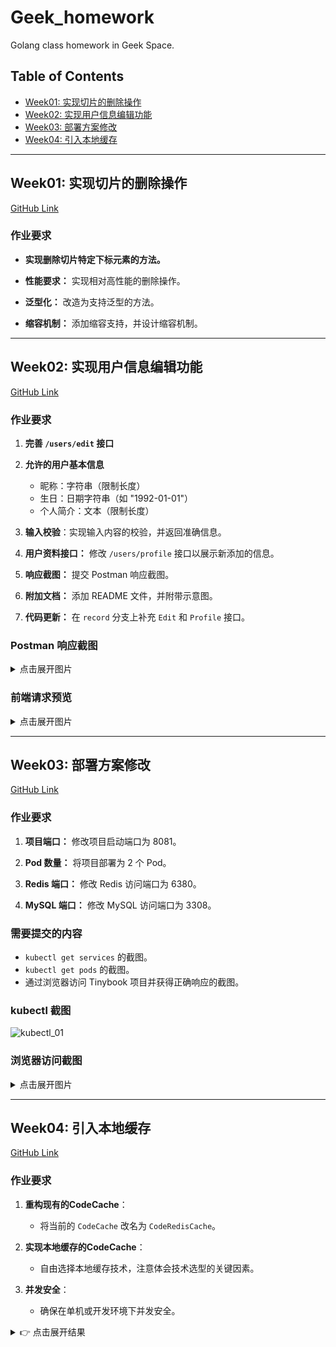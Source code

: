 # Geek_homework

Golang class homework in Geek Space.

## Table of Contents

- [Week01: 实现切片的删除操作](#week01-实现切片的删除操作)
- [Week02: 实现用户信息编辑功能](#week02-实现用户信息编辑功能)
- [Week03: 部署方案修改](#week03-部署方案修改)
- [Week04: 引入本地缓存](#week04-引入本地缓存)

---

<h2 id="Week01">Week01: 实现切片的删除操作</h2>

[GitHub Link](https://github.com/ycvk/geek_homework/tree/main/week01)

### 作业要求

- **实现删除切片特定下标元素的方法。**

- **性能要求：** 实现相对高性能的删除操作。

- **泛型化：** 改造为支持泛型的方法。

- **缩容机制：** 添加缩容支持，并设计缩容机制。

---

<h2 id="Week02">Week02: 实现用户信息编辑功能</h2>

[GitHub Link](https://github.com/ycvk/geek_homework/tree/main/tinybook)

### 作业要求

1. **完善 `/users/edit` 接口**

2. **允许的用户基本信息**
    - 昵称：字符串（限制长度）
    - 生日：日期字符串（如 "1992-01-01"）
    - 个人简介：文本（限制长度）

3. **输入校验**：实现输入内容的校验，并返回准确信息。

4. **用户资料接口：** 修改 `/users/profile` 接口以展示新添加的信息。

5. **响应截图：** 提交 Postman 响应截图。

6. **附加文档：** 添加 README 文件，并附带示意图。

7. **代码更新：** 在 `record` 分支上补充 `Edit` 和 `Profile` 接口。

### Postman 响应截图

<details>
  <summary>点击展开图片</summary>

![post_01](https://i.mji.rip/2023/10/02/73405f3b359c19579beaaa5fb4fb588e.png)
![post_02](https://i.mji.rip/2023/10/02/2c01cc2c383c90dfea1d2ff39612d0c0.png)

</details>

### 前端请求预览

<details>
  <summary>点击展开图片</summary>

<img src="https://i.mji.rip/2023/10/02/23b5761e808f0d6b12a3582d8fa39dbf.png" width="50%" height="50%" alt="web_01" />

<img src="https://i.mji.rip/2023/10/02/f8b1662852a50f852884534bbb4b1876.png" width="50%" height="50%" alt="web_02" />

<img src="https://i.mji.rip/2023/10/12/c298dd3635e8b41562a377f98be29cb1.png" width="50%" height="50%" alt="web_03" />

<img src="https://i.mji.rip/2023/10/12/3fb6326899142d4b0903ec785dd646c2.png" width="50%" height="50%" alt="web_04" />

<img src="https://i.mji.rip/2023/10/12/523ea485027beee9f6e381a53f8db630.png" width="50%" height="50%" alt="web_05" />

<img src="https://i.mji.rip/2023/10/12/b8377b4813aee91d9997b6d07291c744.png" width="50%" height="50%" alt="web_06" />

</details>

---

<h2 id="Week03">Week03: 部署方案修改</h2>

[GitHub Link](https://github.com/ycvk/geek_homework)

### 作业要求

1. **项目端口：** 修改项目启动端口为 8081。

2. **Pod 数量：** 将项目部署为 2 个 Pod。

3. **Redis 端口：** 修改 Redis 访问端口为 6380。

4. **MySQL 端口：** 修改 MySQL 访问端口为 3308。

### 需要提交的内容

- `kubectl get services` 的截图。
- `kubectl get pods` 的截图。
- 通过浏览器访问 Tinybook 项目并获得正确响应的截图。

### kubectl 截图

![kubectl_01](https://i.mji.rip/2023/10/15/95d24d6ba5ecba314592afe22bacb45b.png)

### 浏览器访问截图

<details>
  <summary>点击展开图片</summary>

#### Profile 页面

![web_01](https://i.mji.rip/2023/10/15/fbed29fab3a8267054635fbbb893e6e9.png)

#### Edit 页面

![web_02](https://i.mji.rip/2023/10/15/fe1d30f80d88b5f10f284df3e6a2149f.png)

#### Login 页面

![web_03](https://i.mji.rip/2023/10/15/deddbe2bf427c55e2837d45497e6329b.png)

</details>

---

<h2 id="Week04">Week04: 引入本地缓存</h2>

[GitHub Link](https://github.com/ycvk/geek_homework/tree/week04)

### 作业要求

1. **重构现有的CodeCache**：
    - 将当前的 `CodeCache` 改名为 `CodeRedisCache`。

2. **实现本地缓存的CodeCache**：
    - 自由选择本地缓存技术，注意体会技术选型的关键因素。

3. **并发安全**：
    - 确保在单机或开发环境下并发安全。

<details>
  <summary>👉 点击展开结果</summary>

### 技术选型

#### 目前热门本地缓存库

[freecache](https://github.com/coocood/freecache)

[bigcache](https://github.com/allegro/bigcache)

[fastcache](https://github.com/VictoriaMetrics/fastcache)

[ristretto](https://github.com/dgraph-io/ristretto)

[go-cache](https://github.com/patrickmn/go-cache)

[theine-go](https://github.com/Yiling-J/theine-go)

| 缓存库       | 优点                              | 缺点                                                                   | 是否支持TTL | 内存效率 | 适用场景                | 并发安全 | 社区活跃度 |
|-----------|---------------------------------|----------------------------------------------------------------------|---------|------|---------------------|------|-------|
| freecache | 近似LRU淘汰，支持Key设置TTL              | 需要提前知道缓存大小，可能导致内存浪费                                                  | 是       | 中等   | 高并发、内存敏感环境          | 是    | 中等    |
| bigcache  | 不需要提前知道缓存大小，能动态扩展               | 有序列化开销，缓存淘汰效率差，无法为每个key设置TTL，会在内存中分配大数组用以达到 0 GC 的目的，一定程度上会影响到 GC 频率 | 是       | 高    | 动态数据量，需要快速扩展的场景     | 是    | 高     |
| fastcache | 性能高，分片降低锁粒度，索引存储优化              | 不支持TTL                                                               | 否       | 高    | 高性能需求，不需要TTL管理      | 是    | 高     |
| ristretto | 高性能，有准入政策和SampledLFU驱逐政策        | 对GC无优化，内部使用 sync.map                                                 | 是       | 高    | 高性能需求，需要精细控制淘汰策略的场景 | 是    | 高     |
| go-cache  | 易于使用，长时间维护                      | 长久未更新，可能存在潜在的安全和性能问题                                                 | 是       | 低    | 简单缓存需求，不关心长期维护和扩展性  | 是    | 低     |
| theine-go | 支持TTL与持久化，自适应W-TinyLFU淘汰策略，高命中率 | 相对较新，社区支持可能较少                                                        | 是       | 高    | 需要TTL管理和持久化，高命中率要求  | 是    | 不确定   |

综上所述，本次作业可以选用 `ristretto` 或 `theine-go` 作为本地缓存。

##### 参考链接

[性能敏感场景下，Go 三方库的选型思路和案例分析](https://blog.csdn.net/kevin_tech/article/details/125437607)

[golang本地缓存(bigcache/freecache/fastcache等)选型对比及原理总结 - 知乎](https://zhuanlan.zhihu.com/p/487455942)

### 实现与测试

#### 代码实现

- [service 层](https://github.com/ycvk/geek_homework/blob/week04/tinybook/internal/service/code.go)
- [repository 层](https://github.com/ycvk/geek_homework/blob/week04/tinybook/internal/repository/code.go)
- [cache 层](https://github.com/ycvk/geek_homework/blob/80690ff380c90b9bf1b01f7f7e3e39f176561f32/tinybook/internal/repository/cache/code.go#L31-L102) (
  使用 `theine-go` 作为本地缓存, 逻辑详见代码注释)
- [wire DI 层](https://github.com/ycvk/geek_homework/blob/80690ff380c90b9bf1b01f7f7e3e39f176561f32/tinybook/wire.go#L25) (
  依赖注入时, 使用 `LocalCodeCache` 替换 `CodeRedisCache`)

#### 测试结果

##### 1. 发送验证码与登录

![test_01](https://github.com/ycvk/PicDemo/blob/main/8325afc6715b05b8290ef82597ddd98a.png?raw=true)

##### 2. 再次使用此验证码登录

![test_02](https://github.com/ycvk/PicDemo/blob/main/26874c3dafaa801849828b3b057d3391.png?raw=true)

##### 3. 点击登录超过 3 次

![test_03](https://github.com/ycvk/PicDemo/blob/main/d46be533a394741ec42730c58eb4e536.png?raw=true)

##### 4. 短时间内发送验证码超过 3 次

![test_04](https://github.com/ycvk/PicDemo/blob/main/WeChat4dbea418d336ac0b3bb35dc63de2296c.jpg?raw=true)

</details>